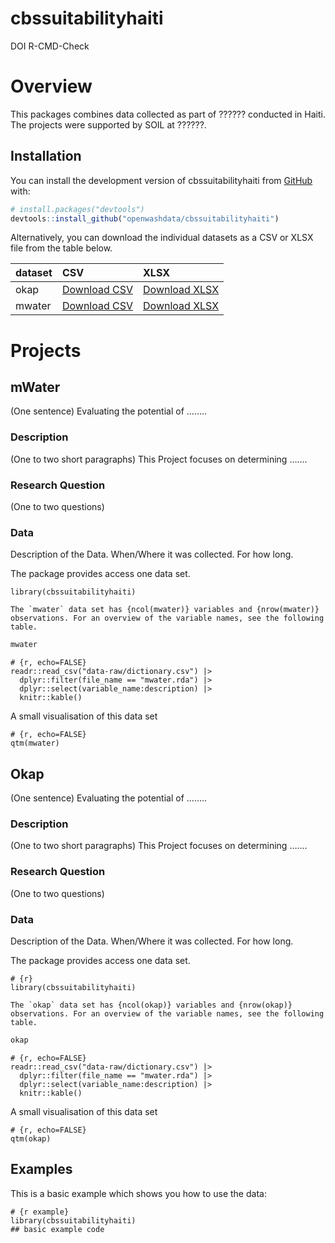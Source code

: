
<!-- README.md is generated from README.Rmd. Please edit that file -->

# cbssuitabilityhaiti

<!-- badges: start -->

DOI R-CMD-Check <!-- badges: end -->

# Overview

This packages combines data collected as part of ?????? conducted in
Haiti. The projects were supported by SOIL at ??????.

## Installation

You can install the development version of cbssuitabilityhaiti from
[GitHub](https://github.com/) with:

``` r
# install.packages("devtools")
devtools::install_github("openwashdata/cbssuitabilityhaiti")
```

Alternatively, you can download the individual datasets as a CSV or XLSX
file from the table below.

| dataset | CSV                                                                                                  | XLSX                                                                                                   |
|:--------|:-----------------------------------------------------------------------------------------------------|:-------------------------------------------------------------------------------------------------------|
| okap    | [Download CSV](https://github.com/openwashdata/cbssuitabilityhaiti/raw/main/inst/extdata/okap.csv)   | [Download XLSX](https://github.com/openwashdata/cbssuitabilityhaiti/raw/main/inst/extdata/okap.xlsx)   |
| mwater  | [Download CSV](https://github.com/openwashdata/cbssuitabilityhaiti/raw/main/inst/extdata/mwater.csv) | [Download XLSX](https://github.com/openwashdata/cbssuitabilityhaiti/raw/main/inst/extdata/mwater.xlsx) |

# Projects

## mWater

(One sentence) Evaluating the potential of ……..

### Description

(One to two short paragraphs) This Project focuses on determining …….

### Research Question

(One to two questions)

### Data

Description of the Data. When/Where it was collected. For how long.

The package provides access one data set.

    library(cbssuitabilityhaiti)

``` epoxy
The `mwater` data set has {ncol(mwater)} variables and {nrow(mwater)} observations. For an overview of the variable names, see the following table.  
```

``` r
mwater
```

    # {r, echo=FALSE}
    readr::read_csv("data-raw/dictionary.csv") |> 
      dplyr::filter(file_name == "mwater.rda") |> 
      dplyr::select(variable_name:description) |> 
      knitr::kable()

A small visualisation of this data set

    # {r, echo=FALSE}
    qtm(mwater)

## Okap

(One sentence) Evaluating the potential of ……..

### Description

(One to two short paragraphs) This Project focuses on determining …….

### Research Question

(One to two questions)

### Data

Description of the Data. When/Where it was collected. For how long.

The package provides access one data set.

    # {r}
    library(cbssuitabilityhaiti)

``` epoxy
The `okap` data set has {ncol(okap)} variables and {nrow(okap)} observations. For an overview of the variable names, see the following table.  
```

``` r
okap
```

    # {r, echo=FALSE}
    readr::read_csv("data-raw/dictionary.csv") |> 
      dplyr::filter(file_name == "mwater.rda") |> 
      dplyr::select(variable_name:description) |> 
      knitr::kable()

A small visualisation of this data set

    # {r, echo=FALSE}
    qtm(okap)

## Examples

This is a basic example which shows you how to use the data:

    # {r example}
    library(cbssuitabilityhaiti)
    ## basic example code
